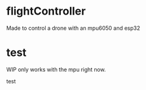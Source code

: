 # flightController

Made to control a drone with an mpu6050 and esp32

test
=======
WIP only works with the mpu right now.

test
